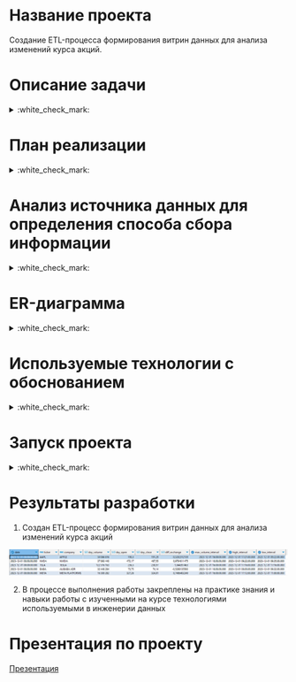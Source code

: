 ﻿Название проекта
===========

Cоздание ETL-процесса формирования витрин данных для анализа изменений курса акций.

Описание задачи
===========
<details>
<summary> :white_check_mark: </summary>

Разработать скрипты загрузки данных в 2-х режимах:

• Инициализирующий — загрузка полного слепка данных источника

• Инкрементальный — загрузка дельты данных за прошедшие сутки

Организовать правильную структуру хранения данных:

• Сырой слой данных

• Промежуточный слой

• Слой витрин

В качестве результата работы программного продукта необходимо написать скрипт, который формирует витрину данных следующего содержания:

• Суррогатный ключ категории

• Название валюты

• Суммарный объем торгов за последние сутки

• Курс валюты на момент открытия торгов для данных суток

• Курс валюты на момент закрытия торгов для данных суток

• Разница (в %) курса с момента открытия до момента закрытия торгов для данных суток

• Минимальный временной интервал, на котором был зафиксирован самый крупный объем торгов для данных суток

• Минимальный временной интервал, на котором был зафиксирован максимальный курс для данных суток

• Минимальный временной интервал, на котором был зафиксирован минимальный курс торгов для данных суток

Дополнение:

В качестве основы витрины необходимо выбрать 3–5 различных валют или акций компаний.

Источники:

[Free Stock APIs in JSON & Excel | Alpha Vantage](https://www.alphavantage.co/) 

</details>


План реализации
===========
<details>
<summary> :white_check_mark: </summary>

1. Анализ источника данных для определения способа сбора информации

2. Проектирование структуры DWH

3. Определение стека используемых при реализации проекта  технологий 

4. Физическая реализация проекта: написание скриптов для создания БД, настройка соединений

</details>


Анализ источника данных для определения способа сбора информации
===========
<details>
<summary> :white_check_mark: </summary>

Заданный в качестве источника данных  API предоставляет глобальные данные по акциям в 4 различных временных разрешениях: (1) ежедневно, (2) еженедельно, (3) ежемесячно и (4) внутридневно.

Т.к. нам необходимо определить временные интервалы на которых был зафиксирован минимальный/максимальный курс торгов за сутки и самый крупный объем торгов за сутки - мы выбираем API возвращающий внутридневные временные ряды TIME_SERIES_INTRADAY.

API позволяет задать интервал времени между двумя последовательными точками данных во временном ряду. Поддерживаются следующие значения: 1min, 5min, 15min, 30min,60min.

Т.к. нам нужно найти минимальные временные интервалы, выбираем интервал равный 1min.

В качестве основы витрины выбираем 5 акций популярных компаний:

• AAPL – Apple

• NVDA – NVIDIA

• TSLA – Tesla

• BABA - Alibaba ADR

• META - Meta Platforms

</details>


ER-диаграмма
===========
<details>
<summary> :white_check_mark: </summary>

![Image alt](https://github.com/MOMIV/MProject/blob/main/doc/pic/ERD.png)
</details>


Используемые технологии с обоснованием
===========
<details>
<summary> :white_check_mark: </summary>

• **PostgreSQL**

Объем извлекаемымх данных не велик. 
С учетом часов работы рынков с 04.00 до 20.00 и интервала извлечения 1min мы получаем порядка 960 записей в день по каждой акции.
Выгружать данные можно за месяц, либо последние 100 точек данных. 
Количество записей за месяц 28800.
По 5 акциям 28800*5 = 144000 записей.

Извлекаемые данные структурированы, для их хранения и обработки подходят реляционные базы данных, такие как PostgreSQL.
 
• **Airflow**

Оркестратор, используемый для разработки, планирования и мониторинга рабочих процессов - имеет удобный веб-интерфейс для создания конвейеров данных, где можно наглядно отслеживать жизненный цикл данных в цепочках связанных задач.

• **Docker**

Используется для развертывания проекта в изолированной среде.

• **Python, SQL**

ЯП, используемые для написания скриптов загрузки данных и формирования витрины.
</details>


Запуск проекта
===========
<details>
<summary> :white_check_mark: </summary>

1. Для запуска проекта необходимо склонировать проект на свою машину.
В терминале перейти в папку проекта и выполнить команду *docker-compose up -d*

2. Далее необходимо перейти в Airflow  по адресу [http://localhost:8080]( http://localhost:8080/)

3. Для загрузки Variables и Connections запускается DAG [01_conn_var]( https://github.com/MOMIV/MProject/blob/main/airflow/dags/01_conn_var.py)

![Image alt]( https://github.com/MOMIV/MProject/blob/main/doc/pic/Graph_01_conn_var.png)

Результат работы DAG 01_conn_var

![Image alt](https://github.com/MOMIV/MProject/blob/main/doc/pic/List_connection.png)

![Image alt](https://github.com/MOMIV/MProject/blob/main/doc/pic/List_variable.png)

Список DAG

![Image alt](https://github.com/MOMIV/MProject/blob/main/doc/pic/Dags.png)

4. К БД подключаемся с помощью DBeaver, параметры подключения берем из [connections.json](https://github.com/MOMIV/MProject/blob/main/airflow/dags/connections.json)

5. Далее запускается DAG [02_init](https://github.com/MOMIV/MProject/blob/main/airflow/dags/02_init.py) – инициализирующий

![Image alt]( https://github.com/MOMIV/MProject/blob/main/doc/pic/Graph_02_init.png)

Результат работы DAG 02_init

Данные по акциям Apple на row-слое

![Image alt]( https://github.com/MOMIV/MProject/blob/main/doc/pic/DB_after_DAG_01_row.png)

Данные по акциям Apple на core-слое

![Image alt]( https://github.com/MOMIV/MProject/blob/main/doc/pic/DB_after_DAG_01_core.png)

Витрина данных

![Image alt]( https://github.com/MOMIV/MProject/blob/main/doc/pic/DB_after_DAG_01_mart.png)

6. DAG 02_init запускается один раз, далее данные дополняются ежедневно в 01.00 при запуске DAG [03_incr]( https://github.com/MOMIV/MProject/blob/main/airflow/dags/03_incr.py) – инкрементальный

![Image alt]( https://github.com/MOMIV/MProject/blob/main/doc/pic/Graph_03_incr.png)

Результат работы DAG 03_incr

Данные по акциям Apple на row-слое

![Image alt]( https://github.com/MOMIV/MProject/blob/main/doc/pic/DB_after_DAG_02_row.png)

Данные по акциям Apple на core-слое

![Image alt]( https://github.com/MOMIV/MProject/blob/main/doc/pic/DB_after_DAG_02_core.png)

Витрина данных

![Image alt]( https://github.com/MOMIV/MProject/blob/main/doc/pic/DB_after_DAG_02_mart.png)
</details>


Результаты разработки
===========

1. Создан ETL-процесс формирования витрин данных для анализа изменений курса акций

![Image alt]( https://github.com/MOMIV/MProject/blob/main/doc/pic/DB_after_DAG_02_mart_2.png)

2. В процессе выполнения работы закреплены на практике знания и навыки работы с изученными на курсе технологиями  используемыми в инженерии данных


Презентация по проекту
===========

[Презентация](https://github.com/MOMIV/MProject/blob/main/doc/Presentation.pdf)
